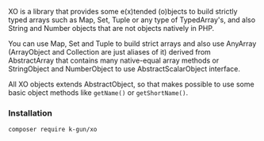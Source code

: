 XO is a library that provides some e(x)tended (o)bjects to build strictly typed arrays such as Map, Set, Tuple or any type of TypedArray's, and also String and Number objects that are not objects natively in PHP.

You can use Map, Set and Tuple to build strict arrays and also use AnyArray (ArrayObject and Collection are just aliases of it) derived from AbstractArray that contains many native-equal array methods or StringObject and NumberObject to use AbstractScalarObject interface.

All XO objects extends AbstractObject, so that makes possible to use some basic object methods like `getName()` or `getShortName()`.

### Installation

```bash
composer require k-gun/xo
```
